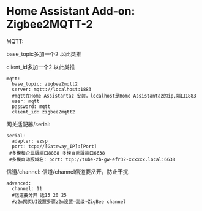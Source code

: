 # Home Assistant Add-on: Zigbee2MQTT-2

MQTT:

base_topic多加一个2 以此类推

client_id多加一个2 以此类推

```shell
mqtt:
  base_topic: zigbee2mqtt2
  server: mqtt://localhost:1883
  #mqtt在Home Assistantaz 安装，localhost是Home Assistantaz的ip,端口1883
  user: mqtt
  password: mqtt
  client_id: zigbee2mqtt2
```

网关适配器/serial:
```shell
serial:
  adapter: ezsp
  port: tcp://[Gateway_IP]:[Port]
 #多模和企业版端口8888 多模自动版端口6638
 #多模自动版域名: port: tcp://tube-zb-gw-efr32-xxxxxx.local:6638 
```

信道/channel:
信道/channel信道要岔开，防止干扰
```shell
advanced:
  channel: 11
  #信道要分开 选15 20 25
  #z2m网页UI设置步骤z2m设置→高级→ZigBee channel
```
